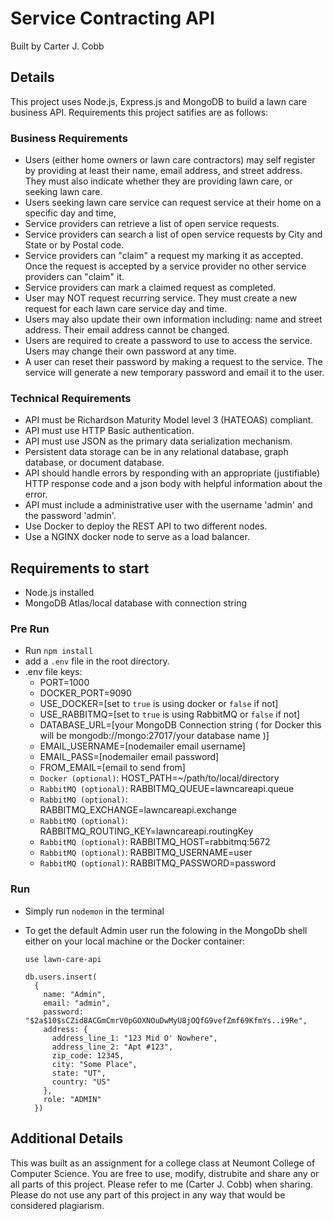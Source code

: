 # Service Contracting API

Built by Carter J. Cobb

## Details

This project uses Node.js, Express.js and MongoDB to build a lawn care business API. Requirements this project satifies are as follows:

### Business Requirements

- Users (either home owners or lawn care contractors) may self register by providing at least their name, email address, and street address. They must also indicate whether they are providing lawn care, or seeking lawn care.
- Users seeking lawn care service can request service at their home on a specific day and time,
- Service providers can retrieve a list of open service requests.
- Service providers can search a list of open service requests by City and State or by Postal code.
- Service providers can "claim" a request my marking it as accepted. Once the request is accepted by a service provider no other service providers can "claim" it.
- Service providers can mark a claimed request as completed.
- User may NOT request recurring service. They must create a new request for each lawn care service day and time.
- Users may also update their own information including: name and street address. Their email address cannot be changed.
- Users are required to create a password to use to access the service. Users may change their own password at any time.
- A user can reset their password by making a request to the service. The service will generate a new temporary password and email it to the user.

### Technical Requirements

- API must be Richardson Maturity Model level 3 (HATEOAS) compliant.
- API must use HTTP Basic authentication.
- API must use JSON as the primary data serialization mechanism.
- Persistent data storage can be in any relational database, graph database, or document database.
- API should handle errors by responding with an appropriate (justifiable) HTTP response code and a json body with helpful information about the error.
- API must include a administrative user with the username 'admin' and the password 'admin'.
- Use Docker to deploy the REST API to two different nodes.
- Use a NGINX docker node to serve as a load balancer.

## Requirements to start

- Node.js installed
- MongoDB Atlas/local database with connection string

### Pre Run

- Run `npm install`
- add a `.env` file in the root directory.
- .env file keys:
  - PORT=1000
  - DOCKER_PORT=9090
  - USE_DOCKER=[set to `true` is using docker or `false` if not]
  - USE_RABBITMQ=[set to `true` is using RabbitMQ or `false` if not]
  - DATABASE_URL=[your MongoDB Connection string ( for Docker this will be mongodb://mongo:27017/your database name )]
  - EMAIL_USERNAME=[nodemailer email username]
  - EMAIL_PASS=[nodemailer email password]
  - FROM_EMAIL=[email to send from]
  - `Docker (optional)`: HOST_PATH=~/path/to/local/directory
  - `RabbitMQ (optional)`: RABBITMQ_QUEUE=lawncareapi.queue
  - `RabbitMQ (optional)`: RABBITMQ_EXCHANGE=lawncareapi.exchange
  - `RabbitMQ (optional)`: RABBITMQ_ROUTING_KEY=lawncareapi.routingKey
  - `RabbitMQ (optional)`: RABBITMQ_HOST=rabbitmq:5672
  - `RabbitMQ (optional)`: RABBITMQ_USERNAME=user
  - `RabbitMQ (optional)`: RABBITMQ_PASSWORD=password

### Run

- Simply run `nodemon` in the terminal
- To get the default Admin user run the folowing in the MongoDb shell either on your local machine or the Docker container:

  ```shell
  use lawn-care-api
  ```

  ```shell
  db.users.insert(
    { 
      name: "Admin",
      email: "admin",
      password: "$2a$10$sCZid8ACGmCmrV0pGOXNOuDwMyU8jOQfG9vefZmf69KfmYs..i9Re",
      address: {
        address_line_1: "123 Mid O' Nowhere",
        address_line_2: "Apt #123",
        zip_code: 12345,
        city: "Some Place",
        state: "UT",
        country: "US"
      },
      role: "ADMIN"
    })
  ```

## Additional Details

This was built as an assignment for a college class at Neumont College of Computer Science. You are free to use, modify, distrubite and share any or all parts of this project. Please refer to me (Carter J. Cobb) when sharing. Please do not use any part of this project in any way that would be considered plagiarism.
